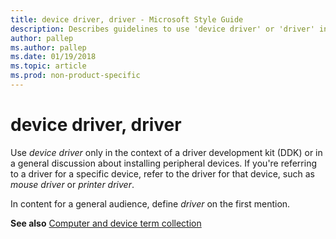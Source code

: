 ```yaml
---
title: device driver, driver - Microsoft Style Guide
description: Describes guidelines to use 'device driver' or 'driver' in Microsoft documents. In content for a general audience, define 'driver' on the first mention.
author: pallep
ms.author: pallep
ms.date: 01/19/2018
ms.topic: article
ms.prod: non-product-specific
---
```


# device driver, driver

Use *device driver* only
in the context of a driver development kit (DDK) or in a general
discussion about installing peripheral devices. If you're referring to a
driver for a specific device, refer to the driver for that device, such
as *mouse driver* or *printer driver*.

In content for a general audience, define *driver* on the first mention.

**See also** [Computer and device term collection](~/a-z-word-list-term-collections/term-collections/computer-device-terms.md)
